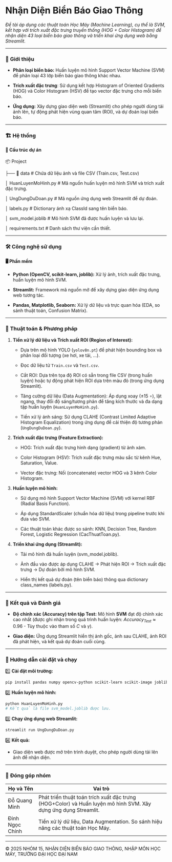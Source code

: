 # Nhận Diện Biển Báo Giao Thông

_Đề tài áp dụng các thuật toán Học Máy (Machine Learning), cụ thể là SVM, kết hợp với trích xuất đặc trưng truyền thống (HOG + Color Histogram) để nhận diện 43 loại biển báo giao thông và triển khai ứng dụng web bằng Streamlit._



---



### 🌟 **Giới thiệu**  

- **Phân loại biển báo:** Huấn luyện mô hình Support Vector Machine (SVM) để phân loại 43 lớp biển báo giao thông khác nhau.

- **Trích xuất đặc trưng**: Sử dụng kết hợp Histogram of Oriented Gradients (HOG) và Color Histogram (HSV) để tạo vector đặc trưng cho mỗi biển báo.

- **Ứng dụng:** Xây dựng giao diện web (Streamlit) cho phép người dùng tải ảnh lên, tự động phát hiện vùng quan tâm (ROI), và dự đoán loại biển báo.



---



### 🏗️ **Hệ thống**  

#### 📂 **Cấu trúc dự án**  

📦 Project  

├── 📂 data # Chứa dữ liệu ảnh và file CSV (Train.csv, Test.csv)

│ HuanLuyenMoHinh.py # Mã nguồn huấn luyện mô hình SVM và trích xuất đặc trưng.

│ UngDungDuDoan.py # Mã nguồn ứng dụng web Streamlit để dự đoán.

│ labels.py # Dictionary ánh xạ ClassId sang tên biển báo.

│ svm_model.joblib # Mô hình SVM đã được huấn luyện và lưu lại.

│ requirements.txt # Danh sách thư viện cần thiết.  



---



### 🛠️ **Công nghệ sử dụng**  



#### 🖥️ **Phần mềm**  

- **Python (OpenCV, scikit-learn, joblib):** Xử lý ảnh, trích xuất đặc trưng, huấn luyện mô hình SVM.

- **Streamlit:** Framework mã nguồn mở để xây dựng giao diện ứng dụng web tương tác.

- **Pandas, Matplotlib, Seaborn:** Xử lý dữ liệu và trực quan hóa (EDA, so sánh thuật toán, Confusion Matrix).



---



### 🧮 **Thuật toán & Phương pháp**

1. **Tiền xử lý dữ liệu và Trích xuất ROI (Region of Interest):**

   - Dựa trên mô hình YOLO (`yolov8n.pt`) để phát hiện bounding box và phân loại đối tượng (xe hơi, xe tải, ...).
     
   - Đọc dữ liệu từ `Train.csv` và `Test.csv`.
     
   - Cắt ROI: Dựa trên tọa độ ROI có sẵn trong file CSV (trong huấn luyện) hoặc tự động phát hiện ROI dựa trên màu đỏ (trong ứng dụng Streamlit).
     
   - Tăng cường dữ liệu (Data Augmentation): Áp dụng xoay (±15 ∘), lật ngang, thay đổi độ sáng/tương phản để tăng kích thước và đa dạng tập huấn luyện (`HuanLuyenMoHinh.py`).
     
   - Tiền xử lý ánh sáng: Sử dụng CLAHE (Contrast Limited Adaptive Histogram Equalization) trong ứng dụng để cải thiện độ tương phản (`UngDungDuDoan.py`).



2. **Trích xuất đặc trưng (Feature Extraction):**

   - HOG: Trích xuất đặc trưng hình dạng (gradient) từ ảnh xám.
     
   - Color Histogram (HSV): Trích xuất đặc trưng màu sắc từ kênh Hue, Saturation, Value.
     
   - Vector đặc trưng: Nối (concatenate) vector HOG và 3 kênh Color Histogram.



3. **Huấn luyện mô hình:**

   - Sử dụng mô hình Support Vector Machine (SVM) với kernel RBF (Radial Basis Function).
     
   - Áp dụng StandardScaler (chuẩn hóa dữ liệu) trong pipeline trước khi đưa vào SVM.
     
   - Các thuật toán khác được so sánh: KNN, Decision Tree, Random Forest, Logistic Regression (CacThuatToan.py).



4. **Triển khai ứng dụng (Streamlit):**

   - Tải mô hình đã huấn luyện (svm_model.joblib).
     
   - Ảnh đầu vào được áp dụng CLAHE → Phát hiện ROI → Trích xuất đặc trưng → Dự đoán bởi mô hình SVM.
     
   - Hiển thị kết quả dự đoán (tên biển báo) thông qua dictionary class_names (labels.py).



---



### 🚀 **Kết quả và Đánh giá**

  - **Độ chính xác (Accuracy) trên tập Test:** Mô hình **SVM** đạt độ chính xác cao nhất (được ghi nhận trong quá trình huấn luyện: $Accuracy_{Test} \approx 0.96$ - Tùy thuộc vào tham số $C$ và $\gamma$).
    
  - **Giao diện:** Ứng dụng Streamlit hiển thị ảnh gốc, ảnh sau CLAHE, ảnh ROI đã phát hiện, và kết quả dự đoán cuối cùng.



-----



### 🔧 **Hướng dẫn cài đặt và chạy**

1️⃣ **Cài đặt môi trường:**

```bash
pip install pandas numpy opencv-python scikit-learn scikit-image joblib streamlit matplotlib seaborn
```

2️⃣ **Huấn luyện mô hình:**

```bash
python HuanLuyenMoHinh.py
# Kết quả là file svm_model.joblib được lưu.
```

3️⃣ **Chạy ứng dụng web Streamlit:**

```bash
streamlit run UngDungDuDoan.py
```

4️⃣ **Kết quả:**

  - Giao diện web được mở trên trình duyệt, cho phép người dùng tải lên ảnh để nhận diện.



-----



### 🤝 **Đóng góp nhóm**


| Họ và Tên | Vai trò |
|---|---|
| Đỗ Quang Minh | Phát triển thuật toán trích xuất đặc trưng (HOG+Color) và Huấn luyện mô hình SVM. Xây dựng ứng dụng Streamlit. |
| Đinh Ngọc Chính | Tiền xử lý dữ liệu, Data Augmentation. So sánh hiệu năng các thuật toán Học Máy. |



---



© 2025 NHÓM 15, NHẬN DIỆN BIỂN BÁO GIAO THÔNG, NHẬP MÔN HỌC MÁY, TRƯỜNG ĐẠI HỌC ĐẠI NAM
